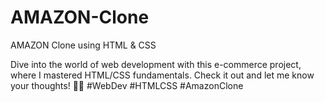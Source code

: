 # AMAZON-Clone
AMAZON Clone using HTML &amp; CSS 
 
Dive into the world of web development with this e-commerce project, where I mastered HTML/CSS fundamentals. Check it out and let me know your thoughts! 🛒🚀 #WebDev #HTMLCSS #AmazonClone

